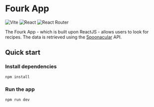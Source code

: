 # Fourk App

![Vite](https://img.shields.io/badge/vite-%23646CFF.svg?style=for-the-badge&logo=vite&logoColor=white)
![React](https://img.shields.io/badge/react-%2320232a.svg?style=for-the-badge&logo=react&logoColor=%2361DAFB)
![React Router](https://img.shields.io/badge/React_Router-CA4245?style=for-the-badge&logo=react-router&logoColor=white)

The Fourk App - which is built upon ReactJS - allows users to look for recipes. The data is retrieved using the [Spoonacular](https://spoonacular.com/) API.

## Quick start

### Install dependencies

```bash
npm install
```

### Run the app

```bash
npm run dev
```
